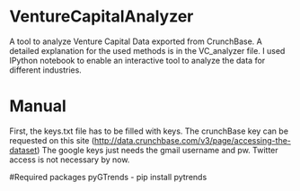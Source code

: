 # VentureCapitalAnalyzer
A tool to analyze Venture Capital Data exported from CrunchBase.
A detailed explanation for the used methods is in the VC_analyzer file. I used IPython notebook to enable an interactive tool to analyze the data for different industries.

# Manual
First, the keys.txt file has to be filled with keys. 
The crunchBase key can be requested on this site (http://data.crunchbase.com/v3/page/accessing-the-dataset)
The google keys just needs the gmail username and pw.
Twitter access is not necessary by now.



#Required packages
pyGTrends - pip install pytrends